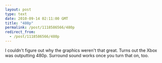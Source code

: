 ```yaml
---
layout: post
type: text
date: 2010-09-14 02:11:00 GMT
title: "480p"
permalink: /post/1118586566/480p
redirect_from: 
  - /post/1118586566/480p
---
```

I couldn't figure out why the graphics weren't that great. Turns out the Xbox was outputting 480p. Surround sound works once you turn that on, too.